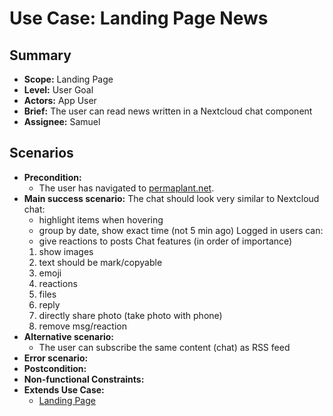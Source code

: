 # Use Case: Landing Page News

## Summary

- **Scope:** Landing Page
- **Level:** User Goal
- **Actors:** App User
- **Brief:** The user can read news written in a Nextcloud chat component
- **Assignee:** Samuel

## Scenarios

- **Precondition:**
  - The user has navigated to [permaplant.net](https://permaplant.net).
- **Main success scenario:**
  The chat should look very similar to Nextcloud chat:
  - highlight items when hovering
  - group by date, show exact time (not 5 min ago)
    Logged in users can:
  - give reactions to posts
    Chat features (in order of importance)
  1. show images
  2. text should be mark/copyable
  3. emoji
  4. reactions
  5. files
  6. reply
  7. directly share photo (take photo with phone)
  8. remove msg/reaction
- **Alternative scenario:**
  - The user can subscribe the same content (chat) as RSS feed
- **Error scenario:**
- **Postcondition:**
- **Non-functional Constraints:**
- **Extends Use Case:**
  - [Landing Page](../done/landing_page.md)
